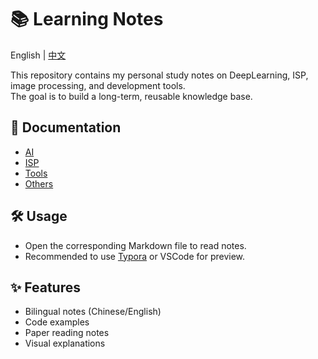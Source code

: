 # 📚 Learning Notes

English | [中文](./README-zh.md)

This repository contains my personal study notes on DeepLearning, ISP, image processing, and development tools.  
The goal is to build a long-term, reusable knowledge base.

## 📂 Documentation
- [AI](./docs/DeepLearning)
- [ISP](./docs/ISP)
- [Tools](./docs/Tools)
- [Others](./docs/Others)

## 🛠️ Usage
- Open the corresponding Markdown file to read notes.
- Recommended to use [Typora](https://typora.io/) or VSCode for preview.

## ✨ Features
- Bilingual notes (Chinese/English)
- Code examples
- Paper reading notes
- Visual explanations
